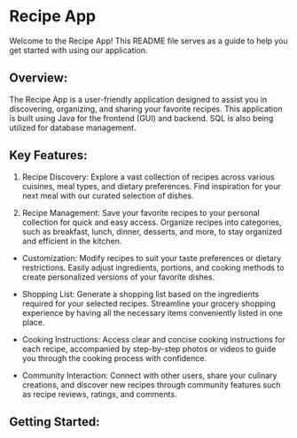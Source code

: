 # Recipe App

Welcome to the Recipe App! This README file serves as a guide to help you get started with using our application.

## Overview:

The Recipe App is a user-friendly application designed to assist you in discovering, organizing, and sharing your favorite recipes. This application is built using Java for the frontend (GUI) and backend. SQL is also being utilized for database management.

## Key Features:

1. Recipe Discovery: Explore a vast collection of recipes across various cuisines, meal types, and dietary preferences. Find inspiration for your next meal with our curated selection of dishes.

2. Recipe Management: Save your favorite recipes to your personal collection for quick and easy access. Organize recipes into categories, such as breakfast, lunch, dinner, desserts, and more, to stay organized and efficient in the kitchen.

- Customization: Modify recipes to suit your taste preferences or dietary restrictions. Easily adjust ingredients, portions, and cooking methods to create personalized versions of your favorite dishes.

- Shopping List: Generate a shopping list based on the ingredients required for your selected recipes. Streamline your grocery shopping experience by having all the necessary items conveniently listed in one place.

- Cooking Instructions: Access clear and concise cooking instructions for each recipe, accompanied by step-by-step photos or videos to guide you through the cooking process with confidence.

- Community Interaction: Connect with other users, share your culinary creations, and discover new recipes through community features such as recipe reviews, ratings, and comments.

## Getting Started:
